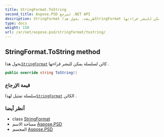 ```yaml
---
title: StringFormat.ToString
second_title: Aspose.PSD لمرجع .NET API
description: StringFormat طريقة. يحول هذاStringFormat كائن لسلسلة يمكن للبشر قراءتها .
type: docs
weight: 150
url: /ar/net/aspose.psd/stringformat/tostring/
---
```

## StringFormat.ToString method

يحول هذا[`StringFormat`](../) كائن لسلسلة يمكن للبشر قراءتها .

```csharp
public override string ToString()
```

### قيمة الإرجاع

سلسلة تمثيل لهذا[`StringFormat`](../) الكائن .

### أنظر أيضا

* class [StringFormat](../)
* مساحة الاسم [Aspose.PSD](../../stringformat/)
* المجسم [Aspose.PSD](../../../)


